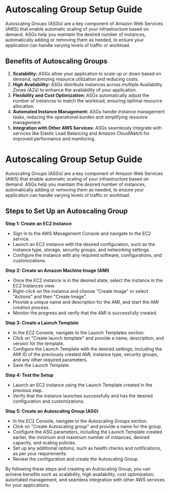 # Autoscaling Group Setup Guide

Autoscaling Groups (ASGs) are a key component of Amazon Web Services (AWS) that enable automatic scaling of your infrastructure based on demand. ASGs help you maintain the desired number of instances, automatically adding or removing them as needed, to ensure your application can handle varying levels of traffic or workload.

## Benefits of Autoscaling Groups

1. **Scalability:** ASGs allow your application to scale up or down based on demand, optimizing resource utilization and reducing costs.
2. **High Availability:** ASGs distribute instances across multiple Availability Zones (AZs) to enhance the availability of your application.
3. **Flexibility and Cost Optimization:** ASGs automatically adjust the number of instances to match the workload, ensuring optimal resource allocation.
4. **Automated Instance Management:** ASGs handle instance management tasks, reducing the operational burden and simplifying resource management.
5. **Integration with Other AWS Services:** ASGs seamlessly integrate with services like Elastic Load Balancing and Amazon CloudWatch for improved performance and monitoring.

# Autoscaling Group Setup Guide

Autoscaling Groups (ASGs) are a key component of Amazon Web Services (AWS) that enable automatic scaling of your infrastructure based on demand. ASGs help you maintain the desired number of instances, automatically adding or removing them as needed, to ensure your application can handle varying levels of traffic or workload.

## Steps to Set Up an Autoscaling Group

**Step 1: Create an EC2 Instance**

- Sign in to the AWS Management Console and navigate to the EC2 service.
- Launch an EC2 instance with the desired configuration, such as the instance type, storage, security groups, and networking settings.
- Configure the instance with any required software, configurations, and customizations.

**Step 2: Create an Amazon Machine Image (AMI)**

- Once the EC2 instance is in the desired state, select the instance in the EC2 Instances view.
- Right-click on the instance and choose "Create Image" or select "Actions" and then "Create Image".
- Provide a unique name and description for the AMI, and start the AMI creation process.
- Monitor the progress and verify that the AMI is successfully created.

**Step 3: Create a Launch Template**

- In the EC2 Console, navigate to the Launch Templates section.
- Click on "Create launch template" and provide a name, description, and version for the template.
- Configure the Launch Template with the desired settings, including the AMI ID of the previously created AMI, instance type, security groups, and any other required parameters.
- Save the Launch Template.

**Step 4: Test the Setup**

- Launch an EC2 instance using the Launch Template created in the previous step.
- Verify that the instance launches successfully and has the desired configuration and customizations.

**Step 5: Create an Autoscaling Group (ASG)**

- In the EC2 Console, navigate to the Autoscaling Groups section.
- Click on "Create Autoscaling group" and provide a name for the group.
- Configure the ASG parameters, including the Launch Template created earlier, the minimum and maximum number of instances, desired capacity, and scaling policies.
- Set up any additional options, such as health checks and notifications, as per your requirements.
- Review the configuration and create the Autoscaling Group.

By following these steps and creating an Autoscaling Group, you can achieve benefits such as scalability, high availability, cost optimization, automated management, and seamless integration with other AWS services for your applications.
